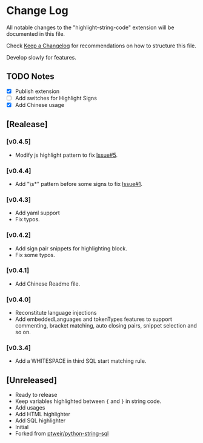 # Change Log

All notable changes to the "highlight-string-code" extension will be documented in this file.

Check [Keep a Changelog](http://keepachangelog.com/) for recommendations on how to structure this file.

Develop slowly for features.

## TODO Notes

- [x] Publish extension
- [ ] Add switches for Highlight Signs
- [x] Add Chinese usage

## [Realease]

### [v0.4.5]

- Modify js highlight pattern to fix [Issue#5](https://github.com/iuyoy/highlight-string-code/issues/5).

### [v0.4.4]

- Add "\s*" pattern before some signs to fix [Issue#1](https://github.com/iuyoy/highlight-string-code/issues/1).

### [v0.4.3]

- Add yaml support
- Fix typos.

### [v0.4.2]

- Add sign pair snippets for highlighting block.
- Fix some typos.

### [v0.4.1]

- Add Chinese Readme file.

### [v0.4.0]

- Reconstitute language injections
- Add embeddedLanguages and tokenTypes features to support commenting, bracket matching, auto closing pairs, snippet selection and so on.
  
### [v0.3.4]

- Add a WHITESPACE in third SQL start matching rule.

## [Unreleased]

- Ready to release
- Keep variables highlighted between `{` and `}` in string code.
- Add usages
- Add HTML highlighter
- Add SQL highlighter
- Initial
- Forked from [ptweir/python-string-sql](https://github.com/ptweir/python-string-sql)